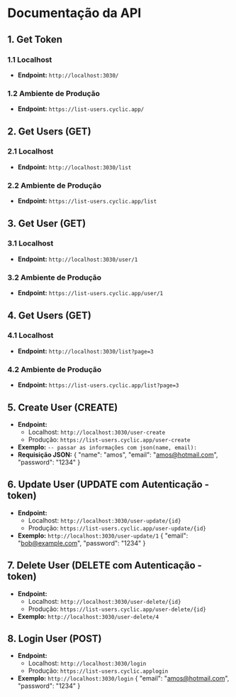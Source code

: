 # Documentação da API

## 1. Get Token

### 1.1 Localhost
- **Endpoint:** `http://localhost:3030/`

### 1.2 Ambiente de Produção
- **Endpoint:** `https://list-users.cyclic.app/`

## 2. Get Users (GET)

### 2.1 Localhost
- **Endpoint:** `http://localhost:3030/list`

### 2.2 Ambiente de Produção
- **Endpoint:** `https://list-users.cyclic.app/list`

## 3. Get User (GET)

### 3.1 Localhost
- **Endpoint:** `http://localhost:3030/user/1`

### 3.2 Ambiente de Produção
- **Endpoint:** `https://list-users.cyclic.app/user/1`

## 4. Get Users (GET)

### 4.1 Localhost
- **Endpoint:** `http://localhost:3030/list?page=3`

### 4.2 Ambiente de Produção
- **Endpoint:** `https://list-users.cyclic.app/list?page=3`

## 5. Create User (CREATE)

- **Endpoint:** 
  - Localhost: `http://localhost:3030/user-create`
  - Produção: `https://list-users.cyclic.app/user-create`
- **Exemplo:** `-- passar as informações com json(name, email):`          
- **Requisição JSON:**
  {
    "name": "amos",
    "email": "amos@hotmail.com",
    "password": "1234"
  }

## 6. Update User (UPDATE com Autenticação - token)

- **Endpoint:** 
  - Localhost: `http://localhost:3030/user-update/{id}`
  - Produção: `https://list-users.cyclic.app/user-update/{id}`
- **Exemplo:** `http://localhost:3030/user-update/1`
  {
    "email": "bob@example.com",
    "password": "1234"
  }

## 7. Delete User (DELETE com Autenticação - token)

- **Endpoint:** 
  - Localhost: `http://localhost:3030/user-delete/{id}`
  - Produção: `https://list-users.cyclic.app/user-delete/{id}`
- **Exemplo:** `http://localhost:3030/user-delete/4`

## 8. Login User (POST)

- **Endpoint:** 
  - Localhost: `http://localhost:3030/login`
  - Produção: `https://list-users.cyclic.applogin`
- **Exemplo:** `http://localhost:3030/login`
  {
    "email": "amos@hotmail.com",
    "password": "1234"
  }